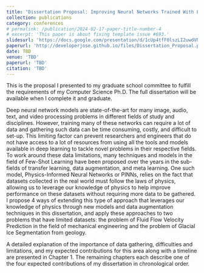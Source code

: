 ```yaml
---
title: "Dissertation Proposal: Improving Neural Networks Trained With Limited Data By Deriving Improvements Based on Knowledge of The Underlying Physics Interactions"
collection: publications
category: conferences
# permalink: /publication/2024-02-17-paper-title-number-4
# excerpt: 'This paper is about fixing template issue #693.'
slidesurl: 'https://docs.google.com/presentation/d/1cUp4tfF0lszLI2uwdVNTzlpGmZfAtLFitSS1evEE4QE/edit#slide=id.g2bfed361228_1_0'
paperurl: 'http://developerjose.github.io/files/Dissertation_Proposal.pdf'
date: TBD
venue: 'TBD'
paperurl: 'TBD'
citation: 'TBD'
---
```


This is the proposal I presented to my graduate school committee to fulfill the requirements of my Computer Science Ph.D. The full dissertation will be available when I complete it and graduate.

Deep neural network models are state-of-the-art for many image, audio, text, and video processing problems in different fields of study and disciplines. However, training many of these networks can require a lot of data and gathering such data can be time consuming, costly, and difficult to set-up.  This limiting factor can prevent researchers and engineers that do not have access to a lot of resources from using all the tools and models available in deep learning to tackle novel problems in their respective fields. To work around these data limitations, many techniques and models in the field of Few-Shot Learning have been proposed over the years in the sub-fields of transfer learning, data augmentation, and meta learning. One such model, Physics-Informed Neural Networks or PINNs, relies on the fact that datasets collected in the real world must follow the laws of physics, allowing us to leverage our knowledge of physics to help improve performance on these datasets without requiring more data to be gathered. I propose 4 ways of extending this type of approach that leverages our knowledge of physics through new models and data augmentation techniques in this dissertation, and apply these approaches to two problems that have limited datasets: the problem of Fluid Flow Velocity Prediction in the field of mechanical engineering and the problem of Glacial Ice Segmentation from geology. 

A detailed explanation of the importance of data gathering, difficulties and limitations, and my expected contributions for this area along with a timeline are presented in Chapter 1. The remaining chapters each describe one of the four expected contributions of my dissertation in chronological order.